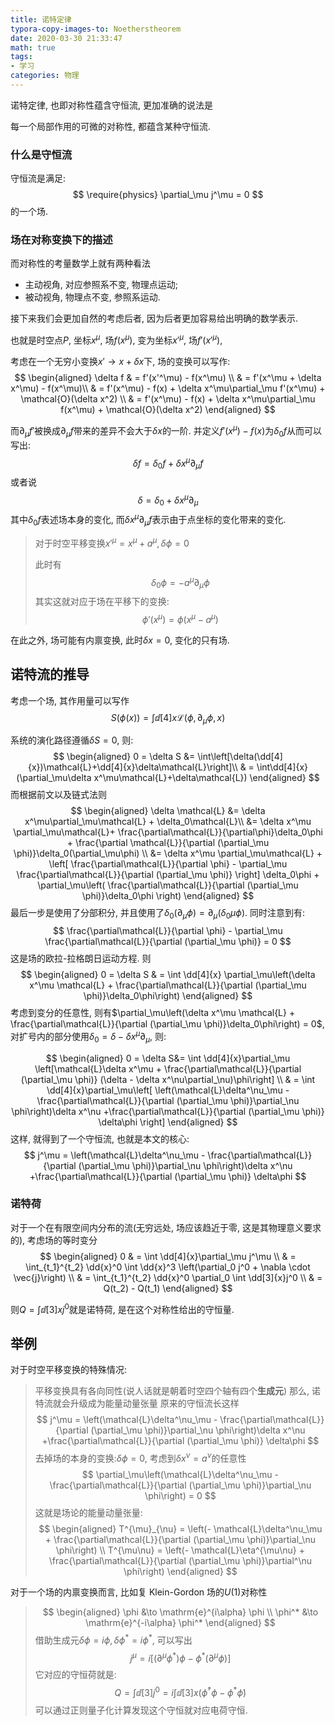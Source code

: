 ```yaml
---
title: 诺特定律
typora-copy-images-to: Noetherstheorem
date: 2020-03-30 21:33:47
math: true
tags:
- 学习
categories: 物理
---
```


诺特定律, 也即对称性蕴含守恒流, 更加准确的说法是

每一个局部作用的可微的对称性, 都蕴含某种守恒流.

### 什么是守恒流

守恒流是满足:
$$
\require{physics}
\partial_\mu j^\mu = 0
$$
的一个场.

### 场在对称变换下的描述

而对称性的考量数学上就有两种看法

- 主动视角, 对应参照系不变, 物理点运动;
- 被动视角, 物理点不变, 参照系运动.

接下来我们会更加自然的考虑后者, 因为后者更加容易给出明确的数学表示. 

也就是时空点$P$, 坐标$x^\mu$, 场$f\left(x^\mu\right)$, 变为坐标$x'^\mu$, 场$f'\left(x'^\mu\right)$, 

考虑在一个无穷小变换$x' \to x + \delta x$下, 场的变换可以写作:
$$
\begin{aligned}
	\delta f	& = f'(x'^\mu) - f(x^\mu)	\\
				& = f'(x^\mu + \delta x^\mu) - f(x^\mu)\\
				& = f'(x^\mu) - f(x) + \delta x^\mu\partial_\mu f'(x^\mu) + \mathcal{O}(\delta x^2)	\\
				& = f'(x^\mu) - f(x) + \delta x^\mu\partial_\mu f(x^\mu) + \mathcal{O}(\delta x^2)
\end{aligned}
$$

而$\partial_\mu f'$被换成$\partial_\mu f$带来的差异不会大于$\delta x$的一阶. 并定义$f'(x^\mu) - f(x)$为$\delta_0 f$从而可以写出:
$$
\delta f = \delta_0 f + \delta x^\mu\partial_\mu f
$$
或者说
$$
\delta = \delta_0 + \delta x^\mu\partial_\mu
$$
其中$\delta_0 f$表述场本身的变化, 而$\delta x^\mu\partial_\mu f$表示由于点坐标的变化带来的变化. 

> 对于时空平移变换$x'^\mu = x^\mu + a^\mu,\,\delta\phi = 0$
> 
> 此时有
>$$
> \delta_0 \phi = - a^\mu\partial_\mu\phi
>$$
> 其实这就对应于场在平移下的变换: 
>$$
> \phi'(x^\mu) = \phi(x^\mu - a^\mu)
>$$

在此之外, 场可能有内禀变换, 此时$\delta x = 0$, 变化的只有场.

## 诺特流的推导

考虑一个场, 其作用量可以写作
$$
S(\phi(x)) = \int \dd[4]{x} \mathcal{L}(\phi, \partial_\mu\phi,x)
$$

系统的演化路径遵循$\delta S = 0$, 则:
$$
\begin{aligned}
0 = \delta S &= \int\left[\delta(\dd[4]{x})\mathcal{L}+\dd[4]{x}\delta\mathcal{L}\right]\\
& = \int\dd[4]{x}(\partial_\mu\delta x^\mu\mathcal{L}+\delta\mathcal{L})
\end{aligned}
$$
而根据前文以及链式法则
$$
\begin{aligned}
\delta \mathcal{L} &= \delta x^\mu\partial_\mu\mathcal{L} + \delta_0\mathcal{L}\\
&= \delta x^\mu \partial_\mu\mathcal{L}+ \frac{\partial\mathcal{L}}{\partial\phi}\delta_0\phi + \frac{\partial \mathcal{L}}{\partial (\partial_\mu \phi)}\delta_0(\partial_\mu\phi) \\
&= \delta x^\mu \partial_\mu\mathcal{L} + \left[ \frac{\partial\mathcal{L}}{\partial \phi} - \partial_\mu \frac{\partial\mathcal{L}}{\partial (\partial_\mu \phi)} \right] \delta_0\phi + \partial_\mu\left( \frac{\partial\mathcal{L}}{\partial (\partial_\mu \phi)}\delta_0\phi \right)
\end{aligned}
$$
最后一步是使用了分部积分, 并且使用了$\delta_0(\partial_\mu\phi) = \partial_\mu(\delta_0\mu\phi)$. 同时注意到有: 
$$
\frac{\partial\mathcal{L}}{\partial \phi} - \partial_\mu \frac{\partial\mathcal{L}}{\partial (\partial_\mu \phi)} = 0
$$
这是场的欧拉-拉格朗日运动方程. 则
$$
\begin{aligned}
0 = \delta S & = \int \dd[4]{x} \partial_\mu\left(\delta x^\mu \mathcal{L}  + \frac{\partial\mathcal{L}}{\partial (\partial_\mu \phi)}\delta_0\phi\right)
\end{aligned}
$$
考虑到变分的任意性, 则有$\partial_\mu\left(\delta x^\mu \mathcal{L}  + \frac{\partial\mathcal{L}}{\partial (\partial_\mu \phi)}\delta_0\phi\right) = 0$, 对扩号内的部分使用$\delta_0 = \delta - \delta x^\mu\partial_\mu$, 则:

$$
\begin{aligned}
0 = \delta S&= \int \dd[4]{x}\partial_\mu \left[\mathcal{L}\delta x^\mu + \frac{\partial\mathcal{L}}{\partial (\partial_\mu \phi)} (\delta - \delta x^\nu\partial_\nu)\phi\right] \\
& = \int \dd[4]{x}\partial_\mu\left[ \left(\mathcal{L}\delta^\nu_\mu - \frac{\partial\mathcal{L}}{\partial (\partial_\mu \phi)}\partial_\nu \phi\right)\delta x^\nu +\frac{\partial\mathcal{L}}{\partial (\partial_\mu \phi)} \delta\phi \right]
\end{aligned}
$$
这样, 就得到了一个守恒流, 也就是本文的核心: 
$$
j^\mu = \left(\mathcal{L}\delta^\nu_\mu - \frac{\partial\mathcal{L}}{\partial (\partial_\mu \phi)}\partial_\nu \phi\right)\delta x^\nu +\frac{\partial\mathcal{L}}{\partial (\partial_\mu \phi)} \delta\phi
$$

### 诺特荷
对于一个在有限空间内分布的流(无穷远处, 场应该趋近于零, 这是其物理意义要求的), 考虑场的等时变分
$$
\begin{aligned}
0 	& = \int \dd[4]{x}\partial_\mu j^\mu		\\
	& = \int_{t_1}^{t_2} \dd{x}^0 \int \dd{x}^3 \left(\partial_0 j^0 + \nabla \cdot \vec{j}\right)		\\
	& =  \int_{t_1}^{t_2} \dd{x}^0 \partial_0 \int \dd[3]{x}j^0		\\
 	& = Q(t_2) - Q(t_1) 
\end{aligned}
$$

则$Q = \int \dd[3]{x}j^0$就是诺特荷, 是在这个对称性给出的守恒量.

## 举例

对于时空平移变换的特殊情况:

> 平移变换具有各向同性(说人话就是朝着时空四个轴有四个**生成元**)
> 那么, 诺特流就会升级成为能量动量张量
> 原来的守恒流长这样
>$$
> j^\mu = \left(\mathcal{L}\delta^\nu_\mu - \frac{\partial\mathcal{L}}{\partial (\partial_\mu \phi)}\partial_\nu \phi\right)\delta x^\nu +\frac{\partial\mathcal{L}}{\partial (\partial_\mu \phi)} \delta\phi
>$$
> 去掉场的本身的变换:$\delta\phi = 0$, 考虑到$\delta x^\nu = a^\nu$的任意性
>$$
> \partial_\mu\left(\mathcal{L}\delta^\nu_\mu - \frac{\partial\mathcal{L}}{\partial (\partial_\mu \phi)}\partial_\nu \phi\right) = 0
>$$
> 这就是场论的能量动量张量: 
>$$
> \begin{aligned}
> T^{\mu}_{\nu} =  \left(- \mathcal{L}\delta^\nu_\mu + \frac{\partial\mathcal{L}}{\partial (\partial_\mu \phi)}\partial_\nu \phi\right) \\
> T^{\mu\nu} =  \left(- \mathcal{L}\eta^{\mu\nu} + \frac{\partial\mathcal{L}}{\partial (\partial_\mu \phi)}\partial^\nu \phi\right)
> \end{aligned}
>$$

对于一个场的内禀变换而言, 比如复 Klein-Gordon 场的$U(1)$对称性

>$$
> \begin{aligned}
> 	\phi	&\to \mathrm{e}^{i\alpha} \phi	\\
> 	\phi^*	&\to \mathrm{e}^{-i\alpha} \phi^*
> \end{aligned}
>$$
> 借助生成元$\delta\phi = i\phi,\, \delta\phi^* = i\phi^*$, 可以写出
>$$
> j^\mu = i\left[ (\partial^\mu \phi^*)\phi - \phi^*(\partial^\mu \phi)\right]
>$$
> 它对应的守恒荷就是:
>$$
> Q = \int \dd[3]{j^0} = i\int \dd[3]{x}\left(\dot{\phi}^*\phi - \phi^*\dot{\phi}\right)
>$$
> 可以通过正则量子化计算发现这个守恒就对应电荷守恒.
